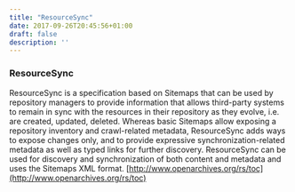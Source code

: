 ```yaml
---
title: "ResourceSync"
date: 2017-09-26T20:45:56+01:00
draft: false
description: ''
---
```


### ResourceSync

ResourceSync is a specification based on Sitemaps that can be used by repository managers to provide information that allows third-party systems to remain in sync with the resources in their repository as they evolve, i.e. are created, updated, deleted. Whereas basic Sitemaps allow exposing a repository inventory and crawl-related metadata, ResourceSync adds ways to expose changes only, and to provide expressive synchronization-related metadata as well as typed links for further discovery. ResourceSync can be used for discovery and synchronization of both content and metadata and uses the Sitemaps XML format.
[http://www.openarchives.org/rs/toc](http://www.openarchives.org/rs/toc)
